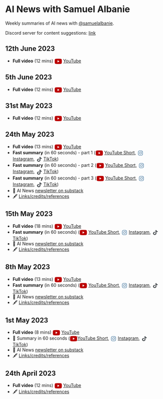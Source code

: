 # AI News with Samuel Albanie

Weekly summaries of AI news with [@samuelalbanie](https://twitter.com/SamuelAlbanie).

Discord server for content suggestions: [link](https://discord.gg/KHwtzmSgcm)

## 12th June 2023

- **Full video** (12 mins) <img src="images/youtube-icon.png" alt="YouTube icon" width="24" height="18" style="vertical-align: middle;"> [YouTube](https://www.youtube.com/watch?v=Wyq1Z-a3c2Y)

## 5th June 2023

- **Full video** (12 mins) <img src="images/youtube-icon.png" alt="YouTube icon" width="24" height="18" style="vertical-align: middle;"> [YouTube](https://www.youtube.com/watch?v=_IdlztBh-CY)

## 31st May 2023

- **Full video** (12 mins) <img src="images/youtube-icon.png" alt="YouTube icon" width="24" height="18" style="vertical-align: middle;"> [YouTube](https://www.youtube.com/watch?v=K7aDkZ30EOs)

## 24th May 2023

- **Full video** (13 mins) <img src="images/youtube-icon.png" alt="YouTube icon" width="24" height="18" style="vertical-align: middle;"> [YouTube](https://www.youtube.com/watch?v=G9dRK9TNAeg)
- **Fast summary** (in 60 seconds) - part 1 (<img src="images/youtube-icon.png" alt="YouTube icon" width="24" height="18" style="vertical-align: middle;"> [YouTube Short](https://youtube.com/shorts/eAtSFMF2APA), <img src="images/instagram-icon.png" alt="Instagram icon" width="20" height="20" style="vertical-align: middle;"> [Instagram](https://www.instagram.com/reel/Cso7kT4g9vH/), <img src="images/tiktok-icon.png" alt="TikTok icon" width="20" height="20" style="vertical-align: middle;"> [TikTok](https://www.tiktok.com/@samuelalbanie/video/7236849695274847515))
- **Fast summary** (in 60 seconds) - part 2 (<img src="images/youtube-icon.png" alt="YouTube icon" width="24" height="18" style="vertical-align: middle;"> [YouTube Short](https://youtube.com/shorts/_AcyZq-BCgg), <img src="images/instagram-icon.png" alt="Instagram icon" width="20" height="20" style="vertical-align: middle;"> [Instagram](https://www.instagram.com/p/Cso7u7agL6t/), <img src="images/tiktok-icon.png" alt="TikTok icon" width="20" height="20" style="vertical-align: middle;"> [TikTok](https://www.tiktok.com/@samuelalbanie/video/7236849901135514907))
- **Fast summary** (in 60 seconds) - part 3 (<img src="images/youtube-icon.png" alt="YouTube icon" width="24" height="18" style="vertical-align: middle;"> [YouTube Short](https://youtube.com/shorts/HAtPhMqf3Ms), <img src="images/instagram-icon.png" alt="Instagram icon" width="20" height="20" style="vertical-align: middle;"> [Instagram](https://www.instagram.com/p/Cso74B4Ao_B/), <img src="images/tiktok-icon.png" alt="TikTok icon" width="20" height="20" style="vertical-align: middle;"> [TikTok](https://www.tiktok.com/@samuelalbanie/video/7236850001798876442))
- :page_facing_up: AI News [newsletter on substack](https://open.substack.com/pub/samuelalbanie/p/ai-news-scaling-up-speech-to-1k-languages)
- :fountain_pen: [Links/credits/references](https://samuelalbanie.com/digests/2023-05-24-ai-news/)

## 15th May 2023

- **Full video** (18 mins) <img src="images/youtube-icon.png" alt="YouTube icon" width="24" height="18" style="vertical-align: middle;"> [YouTube](https://www.youtube.com/watch?v=1-90xhAjz8c)
- **Fast summary** (in 60 seconds) (<img src="images/youtube-icon.png" alt="YouTube icon" width="24" height="18" style="vertical-align: middle;"> [YouTube Short](https://youtube.com/shorts/6CCf07BeZ5I), <img src="images/instagram-icon.png" alt="Instagram icon" width="20" height="20" style="vertical-align: middle;"> [Instagram](https://www.instagram.com/reel/CsRFWOXgkWn/), <img src="images/tiktok-icon.png" alt="TikTok icon" width="20" height="20" style="vertical-align: middle;"> [TikTok](https://www.tiktok.com/@samuelalbanie/video/7233413427228593434))
- :page_facing_up: AI News [newsletter on substack](https://samuelalbanie.substack.com/p/ai-news-understanding-neurons-benchmarking)
- :fountain_pen: [Links/credits/references](https://samuelalbanie.com/digests/2023-05-15-ai-news/)

## 8th May 2023

- **Full video** (13 mins) <img src="images/youtube-icon.png" alt="YouTube icon" width="24" height="18" style="vertical-align: middle;">  [YouTube](https://www.youtube.com/watch?v=v8Auynkrql0)
- **Fast summary** (in 60 seconds) (<img src="images/youtube-icon.png" alt="YouTube icon" width="24" height="18" style="vertical-align: middle;"> [YouTube Short](https://youtube.com/shorts/tP7KXRKAn_M), <img src="images/instagram-icon.png" alt="Instagram icon" width="20" height="20" style="vertical-align: middle;"> [Instagram](https://www.instagram.com/p/Cr_FqaHAVZ3/), <img src="images/tiktok-icon.png" alt="TikTok icon" width="20" height="20" style="vertical-align: middle;"> [TikTok](https://www.tiktok.com/@samuelalbanie/video/723082256175))
- :page_facing_up: AI News [newsletter on substack](https://open.substack.com/pub/samuelalbanie/p/ai-news-emergent-abilities-starcoder)
- :fountain_pen: [Links/credits/references](https://samuelalbanie.com/digests/2023-05-08-ai-news/)

## 1st May 2023

- **Full video** (8 mins) <img src="images/youtube-icon.png" alt="YouTube icon" width="24" height="18" style="vertical-align: middle;"> [YouTube](https://www.youtube.com/watch?v=zPBsSjOUc8A)
- 📱 Summary in 60 seconds (<img src="images/youtube-icon.png" alt="YouTube icon" width="24" height="18" style="vertical-align: middle;">[YouTube Short](https://youtube.com/shorts/LewrNOihqDM), <img src="images/instagram-icon.png" alt="Instagram icon" width="20" height="20" style="vertical-align: middle;"> [Instagram](https://www.instagram.com/reel/Crtj8E9g36P/), <img src="images/tiktok-icon.png" alt="TikTok icon" width="20" height="20" style="vertical-align: middle;"> [TikTok](https://www.tiktok.com/@samuelalbanie/video/7228295679301520646))
- :page_facing_up: AI News [newsletter on substack](https://samuelalbanie.substack.com/p/ai-news-italys-chatgpt-ban-chinas)
- :fountain_pen: [Links/credits/references](https://samuelalbanie.com/digests/2023-05-01-ai-news/)

## 24th April 2023

- **Full video** (12 mins) <img src="images/youtube-icon.png" alt="YouTube icon" width="24" height="18" style="vertical-align: middle;"> [YouTube](https://www.youtube.com/watch?v=TaAjpGI-2p8)
- :fountain_pen: [Links/credits/references](https://samuelalbanie.com/digests/2023-04-24-ai-news/)